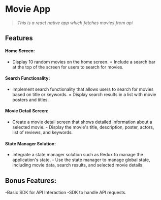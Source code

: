 # **Movie App**

> *This is a react native app which fetches movies from api*

## Features

#### Home Screen:
- Display 10 random movies on the home screen.
= Include a search bar at the top of the screen for users to search for movies.
#### Search Functionality:
- Implement search functionality that allows users to search for movies based on title or keywords.
= Display search results in a list with movie posters and titles.
#### Movie Detail Screen:
- Create a movie detail screen that shows detailed information about a selected movie. - Display the movie's title, description, poster, actors, list of reviews, and keywords.
#### State Manager Solution:
- Integrate a state manager solution such as Redux to manage the application's state. - Use the state manager to manage global state, including movie data, search results, and selected movie details.
## Bonus Features:
-Basic SDK for API Interaction
-SDK to handle API requests. 




